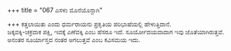 +++
title = "067 ಎಸಳು ಮೊನೆಯೊನ್ದಾಗಿ"

+++
 ಕತ್ತಲಾಯಿತು ಎಂದು ಧರ್ಮರಾಯನು ಪ್ರಕೃತಿಯ ಪರಿಭಾಷೆಯಲ್ಲಿ ಹೇಳುತ್ತಿದಾನೆ.   
 ಜಕ್ಕವಕ್ಕಿ-ಚಕ್ರವಾಕ ಪಕ್ಷಿ, ಇವಕ್ಕೆ ಎಣೆವಕ್ಕಿ ಎಂಬ ಹೆಸರೂ ಇದೆ. ಸೂರ್ಯೋದಯವಾದಾಗ ಇವು ಜೊತೆಯಾಗಿರುತ್ತವೆ. ಅನಂತರ ಸೂರ್ಯಾಸ್ತದ ನಂತರ ಅಗಲುತ್ತವೆ ಎಂಬ ಕವಿಸಮಯ ಇದು.